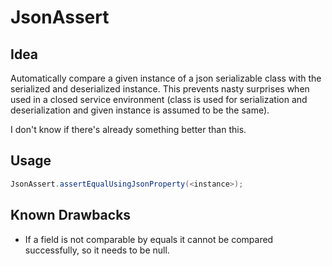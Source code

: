 # JsonAssert

## Idea

Automatically compare a given instance of a json serializable class with the serialized and deserialized instance. This prevents nasty surprises when used in a closed service environment (class is used for serialization and deserialization and given instance is assumed to be the same).

I don't know if there's already something better than this.

## Usage
```java
JsonAssert.assertEqualUsingJsonProperty(<instance>);
```


## Known Drawbacks
 * If a field is not comparable by equals it cannot be compared successfully, so it needs to be null.
 
